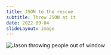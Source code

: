 ```yaml
---
title: JSON to the rescue
subtitle: Throw JSON at it
date: 2022-09-04
slideLayout: image
---
```


![Jason throwing people out of window](../assets/images/render_event_delegation/jason_throw.gif)
